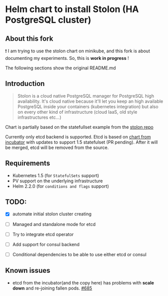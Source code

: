 # Helm chart to install Stolon (HA PostgreSQL cluster)

## About this fork

:exclamation: I am trying to use the stolon chart on minikube, and this fork is about documenting my experiments. So, this is **work in progress** !

The following sections show the original README.md

## Introduction

> Stolon is a cloud native PostgreSQL manager for PostgreSQL high availability.
> It's cloud native because it'll let you keep an high available PostgreSQL inside your containers
> (kubernetes integration) but also on every other kind of infrastructure
> (cloud IaaS, old style infrastructures etc...)

Chart is partially based on the statefullset example from the [stolon repo](https://github.com/sorintlab/stolon/tree/master/examples/kubernetes/statefulset)

Currently only etcd backend is supported.
Etcd is based on [chart from incubator](https://github.com/kubernetes/charts/tree/master/incubator/etcd) with updates to support 1.5 statefulset (PR pending).
After it will be merged, etcd will be removed from the source. 


## Requirements
* Kubernetes 1.5 (for `StatefulSets` support)
* PV support on the underlying infrastructure
* Helm 2.2.0 (for `conditions and flags` support)


## TODO:
- [x] automate initial stolon cluster creating
- [ ] Managed and standalone mode for etcd
- [ ] Try to integrate etcd operator
- [ ] Add support for consul backend
- [ ] Conditional dependencies to be able to use either etcd or consul


## Known issues
* etcd from the incubator(and the copy here) has problems with **scale down** and re-joining fallen pods. [#685](https://github.com/kubernetes/charts/issues/685)

 
